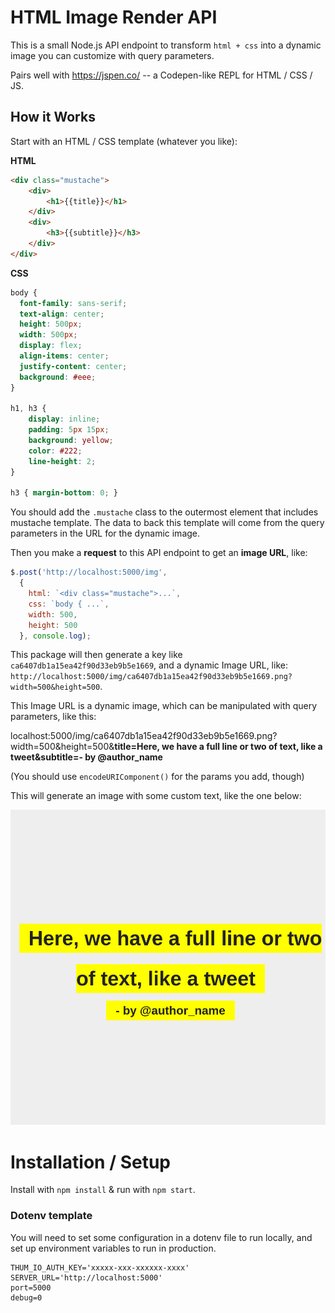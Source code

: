 # HTML Image Render API

This is a small Node.js API endpoint to transform `html + css` into a dynamic image you can customize with query parameters.

Pairs well with https://jspen.co/ -- a Codepen-like REPL for HTML / CSS / JS.

## How it Works

Start with an HTML / CSS template (whatever you like):

**HTML**
```html
<div class="mustache">
    <div>
        <h1>{{title}}</h1>
    </div>
    <div>
        <h3>{{subtitle}}</h3>
    </div>
</div>
```

**CSS**
```css
body { 
  font-family: sans-serif; 
  text-align: center; 
  height: 500px;
  width: 500px;
  display: flex;
  align-items: center;
  justify-content: center;
  background: #eee;
}

h1, h3 { 
    display: inline;
    padding: 5px 15px; 
    background: yellow; 
    color: #222;
    line-height: 2;
}

h3 { margin-bottom: 0; }
```

You should add the `.mustache` class to the outermost element that includes mustache template. The data to back this template will come from the query parameters in the URL for the dynamic image.

Then you make a **request** to this API endpoint to get an **image URL**, like:

```js
$.post('http://localhost:5000/img', 
  { 
    html: `<div class="mustache">...`, 
    css: `body { ...`, 
    width: 500, 
    height: 500 
  }, console.log);
```

This package will then generate a key like `ca6407db1a15ea42f90d33eb9b5e1669`, and a dynamic Image URL, like: `http://localhost:5000/img/ca6407db1a15ea42f90d33eb9b5e1669.png?width=500&height=500`.

This Image URL is a dynamic image, which can be manipulated with query parameters, like this:

localhost:5000/img/ca6407db1a15ea42f90d33eb9b5e1669.png?width=500&height=500&**title=Here, we have a full line or two of text, like a tweet&subtitle=- by @author_name**

(You should use `encodeURIComponent()` for the params you add, though)

This will generate an image with some custom text, like the one below:

![Example image](./example.png)


# Installation / Setup

Install with `npm install` & run with `npm start`. 

### Dotenv template

You will need to set some configuration in a dotenv file to run locally, and set up environment variables to run in production.

```
THUM_IO_AUTH_KEY='xxxxx-xxx-xxxxxx-xxxx'
SERVER_URL='http://localhost:5000'
port=5000
debug=0
```
